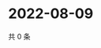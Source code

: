 # 2022-08-09

共 0 条

<!-- BEGIN WEIBO -->
<!-- 最后更新时间 Tue Aug 09 2022 03:14:52 GMT+0800 (China Standard Time) -->

<!-- END WEIBO -->

